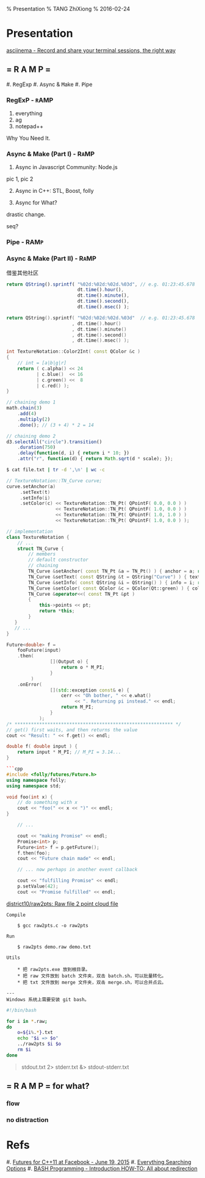 % Presentation
% TANG ZhiXiong
% 2016-02-24

Presentation
============

<link rel="stylesheet" type="text/css" href="asciinema-player.css" />
<script src="asciinema-player.js"></script>

[asciinema - Record and share your terminal sessions, the right way](https://asciinema.org/)

<div id="player-container"></div>
<script>
  asciinema_player.core.CreatePlayer('player-container', 'demo.json');
</script>

## = R A M P =

#. <kbd>R</kbd>egExp
#. <kbd>A</kbd>sync & <kbd>M</kbd>ake
#. <kbd>P</kbd>ipe

### RegExP - `R`AMP

1. everything
2. ag
3. notepad++

Why You Need It.

### Async & Make (Part I) - R`A`MP

1. Async in Javascript Community: Node.js

pic 1, pic 2

2. Async in C++: STL, Boost, folly

3. Async for What?

drastic change.

seq?

### Pipe - RAM`P`

### Async & Make (Part II) - R`A`MP

借鉴其他社区

```javascript
return QString().sprintf( "%02d:%02d:%02d.%03d", // e.g. 01:23:45.678
                          dt.time().hour(),
                          dt.time().minute(),
                          dt.time().second(),
                          dt.time().msec() );
```

```cpp
return QString().sprintf( "%02d:%02d:%02d.%03d"  // e.g. 01:23:45.678
                        , dt.time().hour()
                        , dt.time().minute()
                        , dt.time().second()
                        , dt.time().msec() );

int TextureNotation::Color2Int( const QColor &c )
{
    // int = [a|b|g|r]
    return ( c.alpha() << 24
           | c.blue()  << 16
           | c.green() <<  8
           | c.red() );
}
```

```javascript
// chaining demo 1
math.chain(3)
    .add(4)
    .multiply(2)
    .done(); // (3 + 4) * 2 = 14

// chaining demo 2
d3.selectAll("circle").transition()
    .duration(750)
    .delay(function(d, i) { return i * 10; })
    .attr("r", function(d) { return Math.sqrt(d * scale); });
```

```bash
$ cat file.txt | tr -d ',\n' | wc -c
```

```cpp
// TextureNotation::TN_Curve curve;
curve.setAnchor(a)
     .setText(t)
     .setInfo(i)
     .setColor(c) << TextureNotation::TN_Pt( QPointF( 0.0, 0.0 ) )
                  << TextureNotation::TN_Pt( QPointF( 1.0, 0.0 ) )
                  << TextureNotation::TN_Pt( QPointF( 1.0, 1.0 ) )
                  << TextureNotation::TN_Pt( QPointF( 1.0, 0.0 ) );

// implementation
class TextureNotation {
    // ...
    struct TN_Curve {
        // members
        // default constructor
        // chaining
        TN_Curve &setAnchor( const TN_Pt &a = TN_Pt() ) { anchor = a; return *this; }
        TN_Curve &setText( const QString &t = QString("Curve") ) { text = t; return *this; }
        TN_Curve &setInfo( const QString &i = QString() ) { info = i; return *this; }
        TN_Curve &setColor( const QColor &c = QColor(Qt::green) ) { color = c; return *this; }
        TN_Curve &operator<<( const TN_Pt &pt )
        {
            this->points << pt;
            return *this;
        }
   }
   // ...
}
```

```cpp
Future<double> f =
    fooFuture(input)
    .then(
                [](Output o) {
                    return o * M_PI;
                }
         )
    .onError(
                [](std::exception const& e) {
                    cerr << "Oh bother, " << e.what()
                         << ". Returning pi instead." << endl;
                    return M_PI;
                }
            );
/* ********************************************************** */
// get() first waits, and then returns the value
cout << "Result: " << f.get() << endl;
```

```cpp
double f( double input ) {
    return input * M_PI; // M_PI = 3.14...
}

```cpp
#include <folly/futures/Future.h>
using namespace folly;
using namespace std;

void foo(int x) {
    // do something with x
    cout << "foo(" << x << ")" << endl;
}

    // ...

    cout << "making Promise" << endl;
    Promise<int> p;
    Future<int> f = p.getFuture();
    f.then(foo);
    cout << "Future chain made" << endl;

    // ... now perhaps in another event callback

    cout << "fulfilling Promise" << endl;
    p.setValue(42);
    cout << "Promise fulfilled" << endl;
```



[district10/raw2pts: Raw file 2 point cloud file](https://github.com/district10/raw2pts)


```plain
Compile

    $ gcc raw2pts.c -o raw2pts

Run

    $ raw2pts demo.raw demo.txt

Utils

    * 把 raw2pts.exe 放到根目录。
    * 把 raw 文件放到 batch 文件夹，双击 batch.sh，可以批量转化。
    * 把 txt 文件放到 merge 文件夹，双击 merge.sh，可以合并点云。

---
Windows 系统上需要安装 git bash。
```


```bash
#!/bin/bash

for i in *.raw;
do
    o=${i%.*}.txt
    echo "$i => $o"
    ../raw2pts $i $o
    rm $i
done
```

> stdout.txt
2> stderr.txt
&> stdout-stderr.txt


## = R A M P = for what?

### flow

### no distraction

# Refs

#. [Futures for C++11 at Facebook - June 19, 2015](https://code.facebook.com/posts/1661982097368498)
#. [Everything Searching Options](http://www.voidtools.com/support/everything/searching/)
#. [BASH Programming - Introduction HOW-TO: All about redirection](http://tldp.org/HOWTO/Bash-Prog-Intro-HOWTO-3.html)
